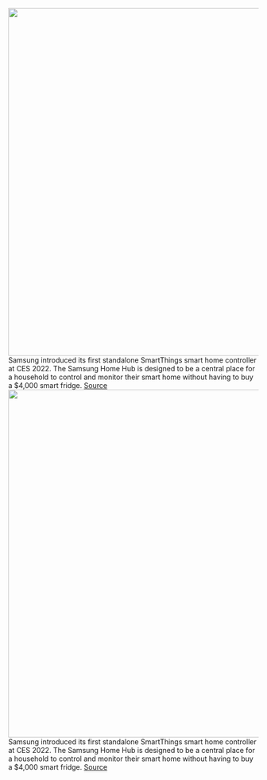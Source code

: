<img src='https://cdn.vox-cdn.com/thumbor/0wlCPp7PfenZp14voBSccEoToAU=/0x0:2570x1446/1200x800/filters:focal(900x598:1310x1008)/cdn.vox-cdn.com/uploads/chorus_image/image/70348777/Samsung_Home_Hub.0.jpg' width='700px' /><br/>
Samsung introduced its first standalone SmartThings smart home controller at CES 2022. The Samsung Home Hub is designed to be a central place for a household to control and monitor their smart home without having to buy a $4,000 smart fridge.
<a href='https://www.theverge.com/2022/1/4/22865808/samsung-smartthings-smart-home-hub-dashboard-ces2022'> Source <a/><img src='https://cdn.vox-cdn.com/thumbor/0wlCPp7PfenZp14voBSccEoToAU=/0x0:2570x1446/1200x800/filters:focal(900x598:1310x1008)/cdn.vox-cdn.com/uploads/chorus_image/image/70348777/Samsung_Home_Hub.0.jpg' width='700px' /><br/>
Samsung introduced its first standalone SmartThings smart home controller at CES 2022. The Samsung Home Hub is designed to be a central place for a household to control and monitor their smart home without having to buy a $4,000 smart fridge.
<a href='https://www.theverge.com/2022/1/4/22865808/samsung-smartthings-smart-home-hub-dashboard-ces2022'> Source <a/>